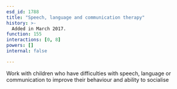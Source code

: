 ```yaml
---
esd_id: 1788
title: "Speech, language and communication therapy"
history: >-
  Added in March 2017.
function: 155
interactions: [0, 8]
powers: []
internal: false

---
```


Work with children who have difficulties with speech, language or communication to improve their behaviour and ability to socialise

